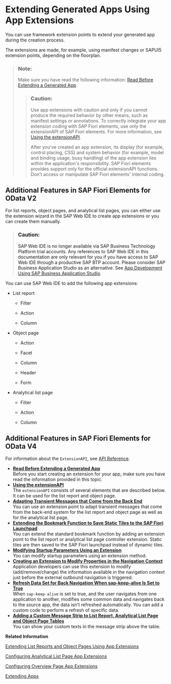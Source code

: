 <!-- loio340cdb2ba97c4843979f905a70a327ee -->

# Extending Generated Apps Using App Extensions

You can use framework extension points to extend your generated app during the creation process.

The extensions are made, for example, using manifest changes or SAPUI5 extension points, depending on the floorplan.

> ### Note:  
> Make sure you have read the following information: [Read Before Extending a Generated App](read-before-extending-a-generated-app-d9c146a.md).
> 
> > ### Caution:  
> > Use app extensions with caution and only if you cannot produce the required behavior by other means, such as manifest settings or annotations. To correctly integrate your app extension coding with SAP Fiori elements, use only the extensionAPI of SAP Fiori elements. For more information, see [Using the extensionAPI](using-the-extensionapi-bd2994b.md).
> > 
> > After you've created an app extension, its display \(for example, control placing, CSS\) and system behavior \(for example, model and binding usage, busy handling\) of the app extension lies within the application's responsibility. SAP Fiori elements provides support only for the official extensionAPI functions. Don't access or manipulate SAP Fiori elements' internal coding.



<a name="loio340cdb2ba97c4843979f905a70a327ee__section_llp_frp_znb"/>

## Additional Features in SAP Fiori Elements for OData V2

For list reports, object pages, and analytical list pages, you can either use the extension wizard in the SAP Web IDE to create app extensions or you can create them manually.

> ### Caution:  
> SAP Web IDE is no longer available via SAP Business Technology Platform trial accounts. Any references to SAP Web IDE in this documentation are only relevant for you if you have access to SAP Web IDE through a productive SAP BTP account. Please consider SAP Business Application Studio as an alternative. See [App Development Using SAP Business Application Studio](../03_Get-Started/app-development-using-sap-business-application-studio-6bbad66.md).

You can use SAP Web IDE to add the following app extensions:

-   List report

    -   Filter

    -   Action

    -   Column


-   Object page
    -   Action

    -   Facet

    -   Column

    -   Header

    -   Form


-   Analytical list page

    -   Filter

    -   Action

    -   Column




<a name="loio340cdb2ba97c4843979f905a70a327ee__section_lgr_krp_znb"/>

## Additional Features in SAP Fiori Elements for OData V4

For information about the `ExtensionAPI`, see [API Reference](https://ui5.sap.com/#/api/sap.fe.templates.ExtensionAPI).

-   **[Read Before Extending a Generated App](read-before-extending-a-generated-app-d9c146a.md "Before you start creating an extension for your app, make sure you have read the information provided in this topic.")**  
Before you start creating an extension for your app, make sure you have read the information provided in this topic.
-   **[Using the extensionAPI](using-the-extensionapi-bd2994b.md "The extensionAPI consists of several elements that are described below. It can be used for the list report and object
		page.")**  
The `extensionAPI` consists of several elements that are described below. It can be used for the list report and object page.
-   **[Adapting Transient Messages that Come from the Back End](adapting-transient-messages-that-come-from-the-back-end-db3b70d.md "You can use an extension point to adapt transient messages that come from the back-end
		system for the list report and object page as well as for the analytical list page. ")**  
You can use an extension point to adapt transient messages that come from the back-end system for the list report and object page as well as for the analytical list page.
-   **[Extending the Bookmark Function to Save Static Tiles to the SAP Fiori Launchpad](extending-the-bookmark-function-to-save-static-tiles-to-the-sap-fiori-launchpad-7e34ea9.md "You can extend the standard bookmark function by adding an extension point to the list
		report or analytical list page controller extension. Static tiles are then saved to the SAP
		Fiori launchpad  instead of dynamic tiles.")**  
You can extend the standard bookmark function by adding an extension point to the list report or analytical list page controller extension. Static tiles are then saved to the SAP Fiori launchpad instead of dynamic tiles.
-   **[Modifying Startup Parameters Using an Extension](modifying-startup-parameters-using-an-extension-4564eed.md "You can modify startup parameters using an extension method.")**  
You can modify startup parameters using an extension method.
-   **[Creating an Extension to Modify Properties in the Navigation Context](creating-an-extension-to-modify-properties-in-the-navigation-context-199a496.md "Application
		developers can use this extension to modify (add/remove/change) the information available in
		the navigation context just before the external outbound navigation is
		triggered.")**  
Application developers can use this extension to modify \(add/remove/change\) the information available in the navigation context just before the external outbound navigation is triggered.
-   **[Refresh Data Set for Back Navigation When sap-keep-alive Is Set to True](refresh-data-set-for-back-navigation-when-sap-keep-alive-is-set-to-true-f1c2704.md "When sap-keep-alive is set to true, and the user navigates from one application to another, modifies some common data and
		navigates back to the source app, the data isn't refreshed automatically. You can add a custom code to perform a refresh of specific
		data.")**  
When `sap-keep-alive` is set to true, and the user navigates from one application to another, modifies some common data and navigates back to the source app, the data isn't refreshed automatically. You can add a custom code to perform a refresh of specific data.
-   **[Adding a Custom Message Strip to List Report, Analytical List Page and Object Page Tables](adding-a-custom-message-strip-to-list-report-analytical-list-page-and-object-page-tables-0fdbefb.md "You can show your custom texts in the message strip above the table. ")**  
You can show your custom texts in the message strip above the table.

**Related Information**  


[Extending List Reports and Object Pages Using App Extensions](extending-list-reports-and-object-pages-using-app-extensions-a892eb8.md "Various framework extension points are available for list reports and object pages.")

[Configuring Analytical List Page App Extensions](configuring-analytical-list-page-app-extensions-9504fb4.md "This section provides some of the advance configurations and extensions for your application.")

[Configuring Overview Page App Extensions](configuring-overview-page-app-extensions-b240f61.md "Lets you customize the card and filter area to design a robust application.")

[Extending Apps](../08_Extending_SAPUI5_Applications/extending-apps-a264a9a.md "You can adapt an SAPUI5 app to your specific requirements. For example, you can adapt or replace views, extend or replace controllers, or change language-specific texts.")

